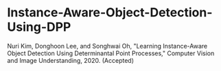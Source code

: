 # Instance-Aware-Object-Detection-Using-DPP

Nuri Kim, Donghoon Lee, and Songhwai  Oh, "Learning Instance-Aware Object Detection Using Determinantal Point Processes," Computer Vision and Image Understanding, 2020. (Accepted)
